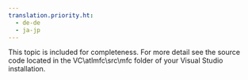 ```yaml
---
translation.priority.ht: 
  - de-de
  - ja-jp
---
```

This topic is included for completeness. For more detail see the source code located in the VC\atlmfc\src\mfc folder of your Visual Studio installation.